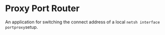 # Proxy Port Router

An application for switching the connect address of a local `netsh interface portproxy`setup.